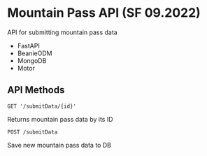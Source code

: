 # Mountain Pass API (SF 09.2022)

API for submitting mountain pass data

* FastAPI
* BeanieODM
* MongoDB
* Motor

## API Methods

`GET '/submitData/{id}'`

Returns mountain pass data by its ID

`POST /submitData`

Save new mountain pass data to DB
